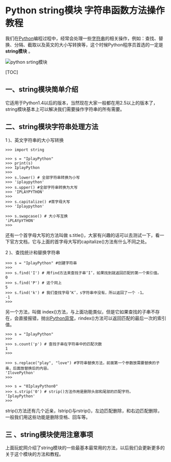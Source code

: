 # Python string模块 字符串函数方法操作教程

我们在[Python](http://www.iplaypy.com/)编程过程中，经常会处理一些[字符串](http://www.iplaypy.com/jichu/str.html)的相关操作，例如：查找、替换、分隔、截取以及英文的大小写转换等，这个时候Python程序员首选的一定是 **string模块** 。

![python srting模块](http://www.iplaypy.com/uploads/allimg/160329/2-160329144620409.jpg)

[TOC]

## 一、string模块简单介绍

它适用于Python1.4以后的版本，当然现在大家一般都在用2.5以上的版本了，string模块基本上可以解决我们需要操作字符串的所有需要。

## 二、string模块字符串处理方法

1 )、英文字符串的大小写转换

```
>>> import string 
```
[^注意]: python2.0以后的版本， string模块不需要再调用了，它的方法改成用S.method()的形式调用，只要变量S是一个字符串对象就可以可以直接使用它的函数方法，不需要额外的 import 再导入。

```
>>> s = "IplayPython"
>>> print(s)
>>> IplayPython 
>>>
>>> s.lower() # 全部字符串转换为小写
>>> 'iplaypython'
>>> s.upper() #全部字符串转换为大写
>>> 'IPLAYPYTHON'
>>>
>>> s.capitalize() #首字母大写
>>> 'Iplaypython'

>>> s.swapcase() # 大小写互换
'iPLAYpYTHON'
>>>
```
还有一个首字母大写的方法叫做 s.title()，大家有兴趣的话可以去测试一下，看一下官方文档，它与上面的首字母大写的capitalize()方法有什么不同之处。


2 )、查找统计和替换字符串
```
>>> s = "IplayPython" #创建字符串
>>>
>>> s.find('I') # 用find方法来查找子串‘I’，如果找到就返回匹配的第一个索引值。
0
>>> s.find('P') # 这个同上
5
>>> s.find('k') # 我们查找字母‘K’，s字符串中没有，所以返回了一个 -1。
-1
>>>
```
另一个方法，叫做 index()方法，与上面功能类似，但是它如果查找的子串不存在，会直接报错，抛出[Python异常](http://www.iplaypy.com/jichu/exception.html)，rindex()方法可以返回匹配的最后一次的索引值。
```
>>> s = "IplayPython"
>>>
>>> s.count('p') # 查找子串在字符串中的匹配次数
1
>>>

>>> s.replace("play", "love") #字符串替换方法，前面第一个参数放需要替换的子串，后面放替换后的内容。
'IlovePython'
>>>

>>> s = "0IplayPython0"
>>> s.strip('0') # strip()方法作用是删除头部和尾部的匹配字符。
'IplayPython'
>>>
```
strip()方法还有几个近亲，lstrip()与rstrip()，左边匹配删除，和右边匹配删除，一般我们用这些功能是删除空格、回车等。

## 三 、string模块使用注意事项

上面玩蛇网介绍了string模块的一些最基本最常用的方法，以后我们会更新更多的关于这个模块的方法和教程。

